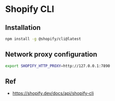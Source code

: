 # Shopify CLI

## Installation

```bash
npm install -g @shopify/cli@latest
```



## Network proxy configuration

```bash
export SHOPIFY_HTTP_PROXY=http://127.0.0.1:7890
```

## Ref

* <https://shopify.dev/docs/api/shopify-cli>